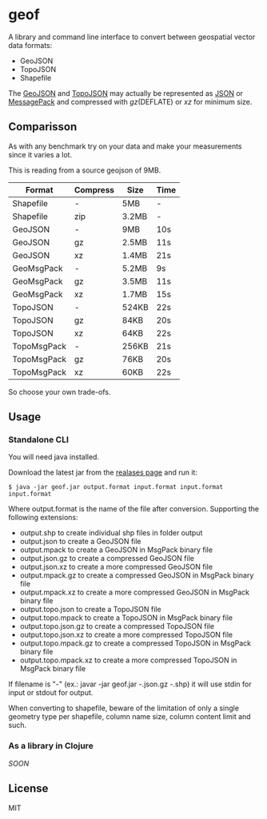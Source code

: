 # geof

A library and command line interface to convert between geospatial vector data formats:

- GeoJSON
- TopoJSON
- Shapefile

The [GeoJSON](http://geojson.org) and [TopoJSON](https://github.com/topojson/topojson) may actually be represented as [JSON](http://json.org) or [MessagePack](http://msgpack.org) and compressed with _gz_(DEFLATE) or _xz_ for minimum size.


## Comparisson

As with any benchmark try on your data and make your measurements since it varies a lot.

This is reading from a source geojson of 9MB.

| Format | Compress | Size | Time |
|------- |---------|------|------|
| Shapefile | - | 5MB  | - |
| Shapefile | zip | 3.2MB  | - |
| GeoJSON | - | 9MB | 10s  |
| GeoJSON | gz | 2.5MB | 11s |
| GeoJSON | xz | 1.4MB | 21s |
| GeoMsgPack | - | 5.2MB | 9s |
| GeoMsgPack | gz | 3.5MB | 11s |
| GeoMsgPack | xz | 1.7MB |  15s |
| TopoJSON | - | 524KB | 22s |
| TopoJSON | gz | 84KB | 20s |
| TopoJSON | xz | 64KB | 22s |
| TopoMsgPack | - | 256KB | 21s |
| TopoMsgPack | gz | 76KB | 20s |
| TopoMsgPack | xz | 60KB | 22s |

So choose your own trade-ofs.

## Usage

### Standalone CLI

You will need java installed.

Download the latest jar from the [realases page](https://github.com/diogok/geof/releases) and run it:

    $ java -jar geof.jar output.format input.format input.format input.format

Where output.format is the name of the file after conversion. Supporting the following extensions:

- output.shp to create individual shp files in folder output
- output.json to create a GeoJSON file
- output.mpack to create a GeoJSON in MsgPack binary file
- output.json.gz to create a compressed GeoJSON file
- output.json.xz to create a more compressed GeoJSON file
- output.mpack.gz to create a compressed GeoJSON in MsgPack binary file
- output.mpack.xz to create a more compressed GeoJSON in MsgPack binary file
- output.topo.json to create a TopoJSON file
- output.topo.mpack to create a TopoJSON in MsgPack binary file
- output.topo.json.gz to create a compressed TopoJSON file
- output.topo.json.xz to create a more compressed TopoJSON file
- output.topo.mpack.gz to create a compressed TopoJSON in MsgPack binary file
- output.topo.mpack.xz to create a more compressed TopoJSON in MsgPack binary file

If filename is "-" (ex.: javar -jar geof.jar -.json.gz -.shp) it will use stdin for input or stdout for output.

When converting to shapefile, beware of the limitation of only a single geometry type per shapefile, column name size, column content limit and such.

### As a library in Clojure

_SOON_

## License

MIT

